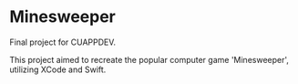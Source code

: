 # Minesweeper
Final project for CUAPPDEV.

This project aimed to recreate the popular computer game 'Minesweeper', utilizing XCode and Swift.
